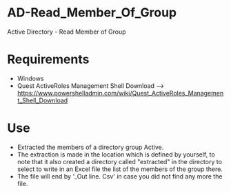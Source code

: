# AD-Read_Member_Of_Group
Active Directory - Read Member of Group

# Requirements
- Windows
- Quest ActiveRoles Management Shell Download --> https://www.powershelladmin.com/wiki/Quest_ActiveRoles_Management_Shell_Download

# Use
- Extracted the members of a directory group Active. 
- The extraction is made in the location which is defined by yourself, to note that it also created a directory called "extracted" in the directory to select to write in an Excel file the list of the members of the group there.
- The file will end by '_Out line. Csv' in case you did not find any more the file.
